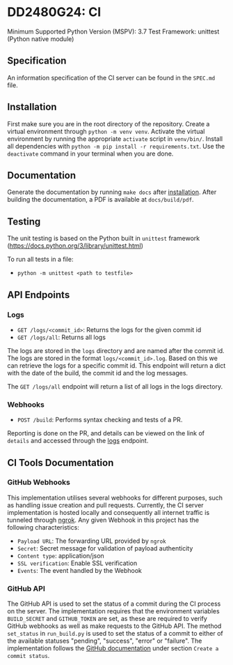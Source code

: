# DD2480G24: CI
Minimum Supported Python Version (MSPV): 3.7
Test Framework: unittest (Python native module)

## Specification
An information specification of the CI server can be found in the `SPEC.md` file.

## Installation
First make sure you are in the root directory of the repository.
Create a virtual environment through `python -m venv venv`.
Activate the virtual environment by running the appropriate `activate` script in `venv/bin/`.
Install all dependencies with `python -m pip install -r requirements.txt`.
Use the `deactivate` command in your terminal when you are done.

## Documentation
Generate the documentation by running `make docs` after [installation](#Installation).
After building the documentation, a PDF is available at `docs/build/pdf`.

## Testing
The unit testing is based on the Python built in `unittest` framework (https://docs.python.org/3/library/unittest.html)

To run all tests in a file:
- `python -m unittest <path to testfile>`

## API Endpoints
### Logs
- `GET /logs/<commit_id>`: Returns the logs for the given commit id
- `GET /logs/all`: Returns all logs

The logs are stored in the `logs` directory and are named after the commit id. The logs are stored in the format `logs/<commit_id>.log`. Based on this we can retrieve the logs for a specific commit id. This endpoint will return a dict with the date of the build, the commit id and the log messages.

The `GET /logs/all` endpoint will return a list of all logs in the logs directory.

### Webhooks
- `POST /build`: Performs syntax checking and tests of a PR.

Reporting is done on the PR, and details can be viewed on the link of `details` and accessed through the [logs](#logs) endpoint.

## CI Tools Documentation
### GitHub Webhooks
This implementation utilises several webhooks for different purposes, such as handling issue creation and pull requests. 
Currently, the CI server implementation is hosted locally and consequently all internet traffic is tunneled through [ngrok](https://ngrok.com). Any given Webhook in this project has the following characteristics:
- `Payload URL`: The forwarding URL provided by `ngrok`
- `Secret`: Secret message for validation of payload authenticity
- `Content type`: application/json
- `SSL verification`: Enable SSL verification
- `Events`: The event handled by the Webhook

### GitHub API
The GitHub API is used to set the status of a commit during the CI process on the server. 
The implementation requires that the environment variables `BUILD_SECRET` and `GITHUB_TOKEN`
are set, as these are required to verify GitHub webhooks as well as make requests to the
GitHub API. The method `set_status` in `run_build.py` is used to set the status of a commit to either of the
available statuses "pending", "success", "error" or "failure". The implementation follows the 
[GitHub documentation](https://docs.github.com/en/rest/commits/statuses?apiVersion=2022-11-28) under section `Create a commit status`.
